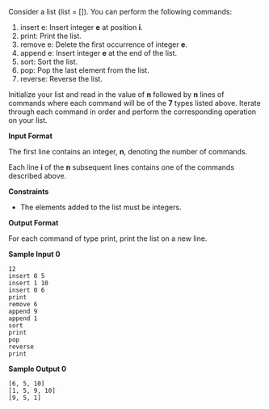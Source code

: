 Consider a list (list = []). You can perform the following commands:

1. insert e: Insert integer **e** at position **i**.
2. print: Print the list.
3. remove e: Delete the first occurrence of integer **e**.
4. append e: Insert integer **e** at the end of the list.
5. sort: Sort the list.
6. pop: Pop the last element from the list.
7. reverse: Reverse the list.

Initialize your list and read in the value of **n** followed by **n** lines of commands where each command will be of the **7** types listed above. Iterate through each command in order and perform the corresponding operation on your list.

**Input Format**

The first line contains an integer, **n**, denoting the number of commands. 

Each line **i** of the **n** subsequent lines contains one of the commands described above.

**Constraints**

- The elements added to the list must be integers.

**Output Format**

For each command of type print, print the list on a new line.

**Sample Input 0**

```
12
insert 0 5
insert 1 10
insert 0 6
print
remove 6
append 9
append 1
sort
print
pop
reverse
print
```

**Sample Output 0**

```
[6, 5, 10]
[1, 5, 9, 10]
[9, 5, 1]
```